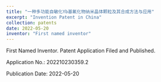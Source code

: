 ```yaml
---
title: "一种多功能自敏化Yb基氟化物纳米晶体颗粒及其合成方法与应用"
excerpt: "Invention Patent in China"
collection: patents
date: 2022-05-20
inventor: "First named inventor"
---
```


First Named Inventor. Patent Application Filed and Published.

Application No.: 202210230359.2

Publication Date: 2022-05-20

